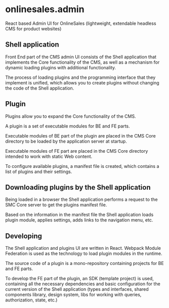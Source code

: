 # onlinesales.admin
React based Admin UI for OnlineSales (lightweight, extendable headless CMS for product websites)

## Shell application

Front End part of the CMS admin UI consists of the Shell application that implements the Core functionality of the CMS, as well as a mechanism for dynamic loading plugins with additional functionality.

The process of loading plugins and the programming interface that they implement is unified, which allows you to create plugins without changing the code of the Shell application.

## Plugin

Plugins allow you to expand the Core functionality of the CMS.

A plugin is a set of executable modules for BE and FE parts.

Executable modules of BE part of the plugin are placed in the CMS Core directory to be loaded by the application server at startup.

Executable modules of FE part are placed in the CMS Core directory intended to work with static Web content.

To configure available plugins, a manifest file is created, which contains a list of plugins and their settings.

## Downloading plugins by the Shell application

Being loaded in a browser the Shell application performs a request to the SMC Core server to get the plugins manifest file.

Based on the information in the manifest file the Shell application loads plugin module, applies settings, adds links to the navigation menu, etc.

## Developing

The Shell application and plugins UI are written in React. Webpack Module Federation is used as the technology to load plugin modules in the runtime.

The source code of a plugin is a mono-repository containing projects for BE and FE parts.

To develop the FE part of the plugin, an SDK (template project) is used, containing all the necessary dependencies and basic configuration for the current version of the Shell application (types and interfaces, shared components library, design system, libs for working with queries, authorization, state, etc.)
